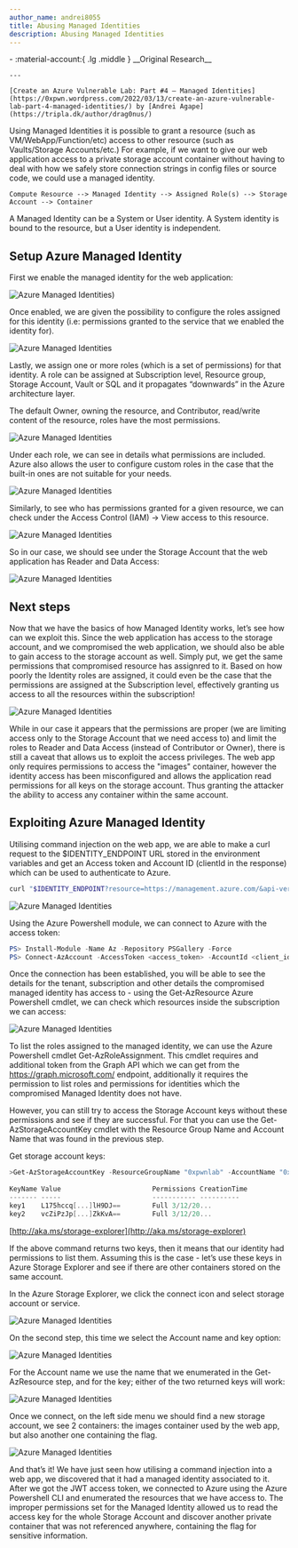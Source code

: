 ```yaml
---
author_name: andrei8055
title: Abusing Managed Identities
description: Abusing Managed Identities 
---
```


<div class="grid cards" markdown>
-   :material-account:{ .lg .middle } __Original Research__

    ---

    [Create an Azure Vulnerable Lab: Part #4 – Managed Identities](https://0xpwn.wordpress.com/2022/03/13/create-an-azure-vulnerable-lab-part-4-managed-identities/) by [Andrei Agape](https://tripla.dk/author/drag0nus/)
</div>

Using Managed Identities it is possible to grant a resource (such as VM/WebApp/Function/etc) access to other resource (such as Vaults/Storage Accounts/etc.) For example, if we want to give our web application access to a private storage account container without having to deal with how we safely store connection strings in config files or source code, we could use a managed identity.

    Compute Resource --> Managed Identity --> Assigned Role(s) --> Storage Account --> Container

A Managed Identity can be a System or User identity. A System identity is bound to the resource, but a User identity is independent.


## Setup Azure Managed Identity

First we enable the managed identity for the web application:


![Azure Managed Identities](../images/azure/abusing-managed-identities/image-20.png))

Once enabled, we are given the possibility to configure the roles assigned for this identity (i.e: permissions granted to the service that we enabled the identity for).

![Azure Managed Identities](../images/azure/abusing-managed-identities/image-21.png)

Lastly, we assign one or more roles (which is a set of permissions) for that identity. A role can be assigned at Subscription level, Resource group, Storage Account, Vault or SQL and it propagates “downwards” in the Azure architecture layer.

The default Owner, owning the resource, and Contributor, read/write content of the resource, roles have the most permissions.

![Azure Managed Identities](../images/azure/abusing-managed-identities/1.png)

Under each role, we can see in details what permissions are included. Azure also allows the user to configure custom roles in the case that the built-in ones are not suitable for your needs.

![Azure Managed Identities](../images/azure/abusing-managed-identities/image-22.webp)

Similarly, to see who has permissions granted for a given resource, we can check under the Access Control (IAM) -> View access to this resource.

![Azure Managed Identities](../images/azure/abusing-managed-identities/image-23.webp)

So in our case, we should see under the Storage Account that the web application has Reader and Data Access:

![Azure Managed Identities](../images/azure/abusing-managed-identities/image-24.png)


## Next steps

Now that we have the basics of how Managed Identity works, let’s see how can we exploit this. Since the web application has access to the storage account, and we compromised the web application, we should also be able to gain access to the storage account as well. Simply put, we get the same permissions that compromised resource has assignred to it. Based on how poorly the Identity roles are assigned, it could even be the case that the permissions are assigned at the Subscription level, effectively granting us access to all the resources within the subscription!

![Azure Managed Identities](../images/azure/abusing-managed-identities/scope-levels.png)

While in our case it appears that the permissions are proper (we are limiting access only to the Storage Account that we need access to) and limit the roles to Reader and Data Access (instead of Contributor or Owner), there is still a caveat that allows us to exploit the access privileges.
The web app only requires permissions to access the "images" container, however the identity access has been misconfigured and allows the application read permissions for all keys on the storage account. Thus granting the attacker the ability to access any container within the same account. 


## Exploiting Azure Managed Identity

Utilising command injection on the web app, we are able to make a curl request to the $IDENTITY_ENDPOINT URL stored in the environment variables and get an Access token and Account ID (clientId in the response) which can be used to authenticate to Azure.
```bash
curl "$IDENTITY_ENDPOINT?resource=https://management.azure.com/&api-version=2017-09-01" -H secret:$IDENTITY_HEADER
```
![Azure Managed Identities](../images/azure/abusing-managed-identities/image-25.png)


Using the Azure Powershell module, we can connect to Azure with the access token: 
```powershell
PS> Install-Module -Name Az -Repository PSGallery -Force
PS> Connect-AzAccount -AccessToken <access_token> -AccountId <client_id>
```

Once the connection has been established, you will be able to see the details for the tenant, subscription and other details the compromised managed identity has access to - using the Get-AzResource Azure Powershell cmdlet, we can check which resources inside the subscription we can access:

![Azure Managed Identities](../images/azure/abusing-managed-identities/image-26.png)


To list the roles assigned to the managed identity, we can use the Azure Powershell cmdlet Get-AzRoleAssignment. This cmdlet requires and additional token from the Graph API which we can get from the https://graph.microsoft.com/ endpoint, additionally it requires the permission to list roles and permissions for identities which the compromised Managed Identity does not have.

However, you can still try to access the Storage Account keys without these permissions and see if they are successful. For that you can use the Get-AzStorageAccountKey cmdlet with the Resource Group Name and Account Name that was found in the previous step.

Get storage account keys:

```powershell
>Get-AzStorageAccountKey -ResourceGroupName "0xpwnlab" -AccountName "0xpwnstorageacc"
 
KeyName Value                       Permissions CreationTime
------- -----                       ----------- ----------
key1    L175hccq[...]lH9DJ==        Full 3/12/20...
key2    vcZiPzJp[...]ZkKvA==        Full 3/12/20...
```

[http://aka.ms/storage-explorer](http://aka.ms/storage-explorer)


If the above command returns two keys, then it means that our identity had permissions to list them. 
Assuming this is the case - let’s use these keys in Azure Storage Explorer and see if there are other containers stored on the same account. 

In the Azure Storage Explorer, we click the connect icon and select storage account or service.

![Azure Managed Identities](../images/azure/abusing-managed-identities/image-27.png)

On the second step, this time we select the Account name and key option:

![Azure Managed Identities](../images/azure/abusing-managed-identities/image-28.png)

For the Account name we use the name that we enumerated in the Get-AzResource step, and for the key; either of the two returned keys will work:

![Azure Managed Identities](../images/azure/abusing-managed-identities/image-29.png)

Once we connect, on the left side menu we should find a new storage account, we see 2 containers: the images container used by the web app, but also another one containing the flag. 

![Azure Managed Identities](../images/azure/abusing-managed-identities/image-30.png)

And that’s it! 
We have just seen how utilising a command injection into a web app, we discovered that it had a managed identity associated to it. After we got the JWT access token, we connected to Azure using the Azure Powershell CLI and enumerated the resources that we have access to. 
The improper permissions set for the Managed Identity allowed us to read the access key for the whole Storage Account and discover another private container that was not referenced anywhere, containing the flag for sensitive information. 
